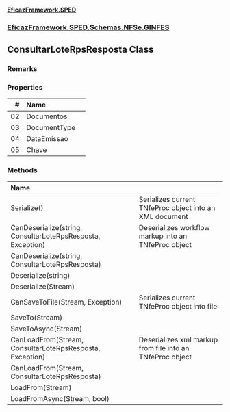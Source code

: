 #### [EficazFramework.SPED](EficazFrameworkSPED.md 'EficazFramework SPED')
### [EficazFramework.SPED.Schemas.NFSe.GINFES](EficazFramework.SPED.Schemas.NFSe.GINFES.md 'EficazFramework.SPED.Schemas.NFSe.GINFES')

## ConsultarLoteRpsResposta Class

### Remarks
### Properties

| # | Name | |
| ---: | :--- | :--- |
| 02 | Documentos |  |
| 03 | DocumentType |  |
| 04 | DataEmissao |  |
| 05 | Chave |  |
### Methods

| Name | |
| :--- | :--- |
| Serialize() | Serializes current TNfeProc object into an XML document |
| CanDeserialize(string, ConsultarLoteRpsResposta, Exception) | Deserializes workflow markup into an TNfeProc object |
| CanDeserialize(string, ConsultarLoteRpsResposta) |  |
| Deserialize(string) |  |
| Deserialize(Stream) |  |
| CanSaveToFile(Stream, Exception) | Serializes current TNfeProc object into file |
| SaveTo(Stream) |  |
| SaveToAsync(Stream) |  |
| CanLoadFrom(Stream, ConsultarLoteRpsResposta, Exception) | Deserializes xml markup from file into an TNfeProc object |
| CanLoadFrom(Stream, ConsultarLoteRpsResposta) |  |
| LoadFrom(Stream) |  |
| LoadFromAsync(Stream, bool) |  |
